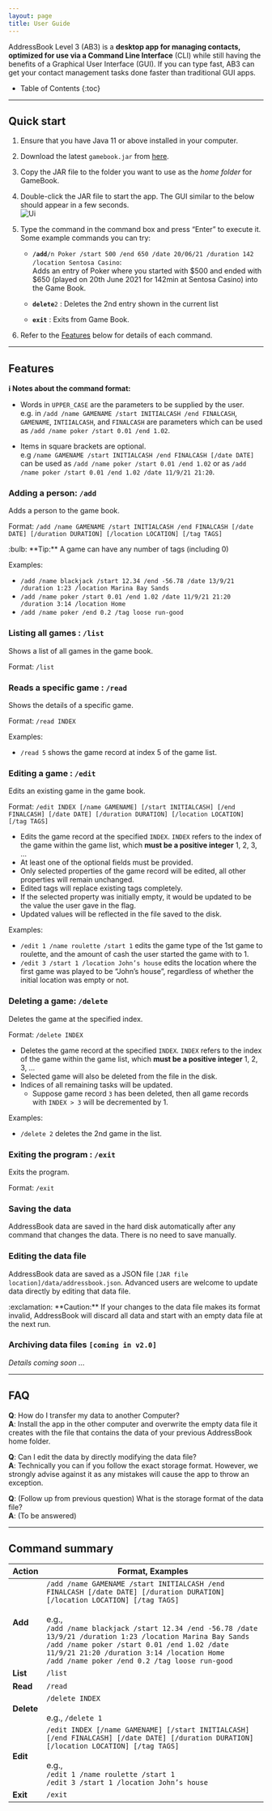 ```yaml
---
layout: page
title: User Guide
---
```


AddressBook Level 3 (AB3) is a **desktop app for managing contacts, optimized for use via a Command Line Interface** (CLI) while still having the benefits of a Graphical User Interface (GUI). If you can type fast, AB3 can get your contact management tasks done faster than traditional GUI apps.

* Table of Contents
{:toc}

--------------------------------------------------------------------------------------------------------------------

## Quick start

1. Ensure that you have Java 11 or above installed in your computer.

2. Download the latest `gamebook.jar` from [here](https://github.com/AY2122S1-CS2103T-W13-3/tp/releases).

3. Copy the JAR file to the folder you want to use as the _home folder_ for GameBook.

4. Double-click the JAR file to start the app. The GUI similar to the below should appear in a few seconds.
   <br>
   ![Ui](images/Ui.png)

5. Type the command in the command box and press “Enter” to execute it. <br>
   Some example commands you can try:

   * **`/add`**`/n Poker /start 500 /end 650 /date 20/06/21 /duration 142 /location Sentosa Casino`: <br>
     Adds an entry of Poker where you started with $500 and ended with $650 (played on 20th June 2021 for 142min at 
     Sentosa Casino) into the Game Book.
   
   * **`delete`**`2` : Deletes the 2nd entry shown in the current list

   * **`exit`** : Exits from Game Book.

7. Refer to the [Features](#features) below for details of each command.

--------------------------------------------------------------------------------------------------------------------

## Features

<div markdown="block" class="alert alert-info">

**:information_source: Notes about the command format:**<br>

* Words in `UPPER_CASE` are the parameters to be supplied by the user.<br>
  e.g. in `/add /name GAMENAME /start INITIALCASH /end FINALCASH`, `GAMENAME`, `INTIIALCASH`, and `FINALCASH` are 
  parameters which can be used as `/add /name poker /start 0.01 /end 1.02`.

* Items in square brackets are optional.<br>
  e.g `/name GAMENAME /start INITIALCASH /end FINALCASH [/date DATE]` can be used as 
  `/add /name poker /start 0.01 /end 1.02` or as `/add /name poker /start 0.01 /end 1.02 /date 11/9/21 21:20`.

</div>


### Adding a person: `/add`

Adds a person to the game book.

Format: `/add /name GAMENAME /start INITIALCASH /end FINALCASH [/date DATE] [/duration DURATION] [/location LOCATION] [/tag TAGS]`

<div markdown="span" class="alert alert-primary">:bulb: **Tip:**
A game can have any number of tags (including 0)
</div>

Examples:
* `/add /name blackjack /start 12.34 /end -56.78 /date 13/9/21 /duration 1:23 /location Marina Bay Sands`
* `/add /name poker /start 0.01 /end 1.02 /date 11/9/21 21:20 /duration 3:14 /location Home`
* `/add /name poker /end 0.2 /tag loose run-good`

### Listing all games : `/list`

Shows a list of all games in the game book.

Format: `/list`

### Reads a specific game : `/read`

Shows the details of a specific game.

Format: `/read INDEX`

Examples:
* `/read 5` shows the game record at index 5 of the game list.

### Editing a game : `/edit`

Edits an existing game in the game book.

Format: `/edit INDEX [/name GAMENAME] [/start INITIALCASH] [/end FINALCASH] [/date DATE] [/duration DURATION] [/location LOCATION] [/tag TAGS]`

* Edits the game record at the specified `INDEX`. `INDEX` refers to the index of the game within the game list, which 
  **must be a positive integer** 1, 2, 3, …​
* At least one of the optional fields must be provided.
* Only selected properties of the game record will be edited, all other properties will remain unchanged.
* Edited tags will replace existing tags completely.
* If the selected property was initially empty, it would be updated to be the value the user gave in the flag.
* Updated values will be reflected in the file saved to the disk.

Examples:
*  `/edit 1 /name roulette /start 1` edits the game type of the 1st game to roulette, and the amount of cash the user 
   started the game with to 1.
*  `/edit 3 /start 1 /location John’s house` edits the location where the first game was played to be “John’s house”, 
   regardless of whether the initial location was empty or not.

### Deleting a game: `/delete`

Deletes the game at the specified index.

Format: `/delete INDEX`

* Deletes the game record at the specified `INDEX`. `INDEX` refers to the index of the game within the game list, which 
  **must be a positive integer** 1, 2, 3, …​
* Selected game will also be deleted from the file in the disk.
* Indices of all remaining tasks will be updated.
  * Suppose game record `3` has been deleted, then all game records with `INDEX > 3` will be decremented by 1.

Examples:
* `/delete 2` deletes the 2nd game in the list.

### Exiting the program : `/exit`

Exits the program.

Format: `/exit`

### Saving the data

AddressBook data are saved in the hard disk automatically after any command that changes the data. There is no need to save manually.

### Editing the data file

AddressBook data are saved as a JSON file `[JAR file location]/data/addressbook.json`. Advanced users are welcome to update data directly by editing that data file.

<div markdown="span" class="alert alert-warning">:exclamation: **Caution:**
If your changes to the data file makes its format invalid, AddressBook will discard all data and start with an empty data file at the next run.
</div>

### Archiving data files `[coming in v2.0]`

_Details coming soon ..._

--------------------------------------------------------------------------------------------------------------------

## FAQ

**Q**: How do I transfer my data to another Computer?<br>
**A**: Install the app in the other computer and overwrite the empty data file it creates with the file that contains 
the data of your previous AddressBook home folder.

**Q**: Can I edit the data by directly modifying the data file?<br>
**A**: Technically you can if you follow the exact storage format. However, we strongly advise against it as any 
mistakes will cause the app to throw an exception.

**Q**: (Follow up from previous question) What is the storage format of the data file?<br>
**A**: (To be answered)


--------------------------------------------------------------------------------------------------------------------

## Command summary

Action | Format, Examples
--------|------------------
**Add** | `/add /name GAMENAME /start INITIALCASH /end FINALCASH [/date DATE] [/duration DURATION] [/location LOCATION] [/tag TAGS]` <br> <br> e.g., <br> `/add /name blackjack /start 12.34 /end -56.78 /date 13/9/21 /duration 1:23 /location Marina Bay Sands` <br> `/add /name poker /start 0.01 /end 1.02 /date 11/9/21 21:20 /duration 3:14 /location Home` <br> `/add /name poker /end 0.2 /tag loose run-good`
**List** | `/list`
**Read** | `/read`
**Delete** | `/delete INDEX`<br> <br> e.g., `/delete 1`
**Edit** | `/edit INDEX [/name GAMENAME] [/start INITIALCASH] [/end FINALCASH] [/date DATE] [/duration DURATION] [/location LOCATION] [/tag TAGS]` <br> <br> e.g., <br>`/edit 1 /name roulette /start 1` <br> `/edit 3 /start 1 /location John’s house`
**Exit** | `/exit`
